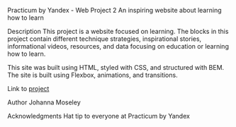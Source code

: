 Practicum by Yandex - Web Project 2
An inspiring website about learning how to learn

Description
This project is a website focused on learning. The blocks in this project contain different technique strategies, inspirational stories, informational videos, resources, and data focusing on education or learning how to learn.

This site was built using HTML, styled with CSS, and structured with BEM. The site is built using Flexbox, animations, and transitions.

Link to [project](https://jmmoseley.github.io/web_project_2/)

Author
Johanna Moseley 

Acknowledgments
Hat tip to everyone at Practicum by Yandex
